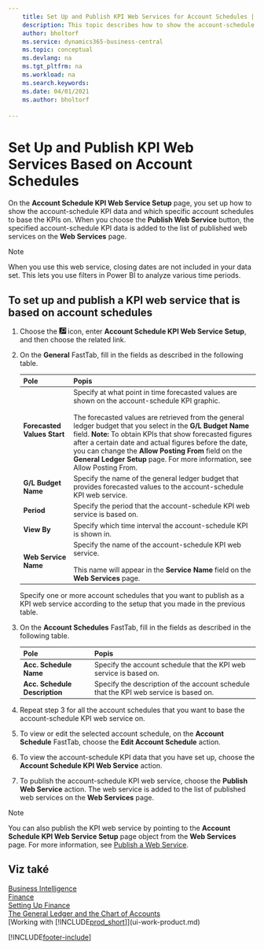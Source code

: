 ```yaml
---
    title: Set Up and Publish KPI Web Services for Account Schedules | Microsoft Docs
    description: This topic describes how to show the account-schedule KPI data based on specific account schedules.
    author: bholtorf
    ms.service: dynamics365-business-central
    ms.topic: conceptual
    ms.devlang: na
    ms.tgt_pltfrm: na
    ms.workload: na
    ms.search.keywords:
    ms.date: 04/01/2021
    ms.author: bholtorf

---
```

# Set Up and Publish KPI Web Services Based on Account Schedules
On the **Account Schedule KPI Web Service Setup** page, you set up how to show the account-schedule KPI data and which specific account schedules to base the KPIs on. When you choose the **Publish Web Service** button, the specified account-schedule KPI data is added to the list of published web services on the **Web Services** page.

> [!NOTE]
> When you use this web service, closing dates are not included in your data set. This lets you use filters in Power BI to analyze various time periods.

## To set up and publish a KPI web service that is based on account schedules
1. Choose the ![Lightbulb that opens the Tell Me feature](media/ui-search/search_small.png "Tell me what you want to do") icon, enter **Account Schedule KPI Web Service Setup**, and then choose the related link.
2. On the **General** FastTab, fill in the fields as described in the following table.

   | Pole | Popis |
   |---------------------------------|---------------------------------------|  
   | **Forecasted Values Start** | Specify at what point in time forecasted values are shown on the account-schedule KPI graphic.<br /><br /> The forecasted values are retrieved from the general ledger budget that you select in the **G/L Budget Name** field. **Note:**  To obtain KPIs that show forecasted figures after a certain date and actual figures before the date, you can change the **Allow Posting From** field on the **General Ledger Setup** page. For more information, see Allow Posting From. |
   | **G/L Budget Name** | Specify the name of the general ledger budget that provides forecasted values to the account-schedule KPI web service. |
   | **Period** | Specify the period that the account-schedule KPI web service is based on. |
   | **View By** | Specify which time interval the account-schedule KPI is shown in. |
   | **Web Service Name** | Specify the name of the account-schedule KPI web service.<br /><br /> This name will appear in the **Service Name** field on the **Web Services** page. |

   Specify one or more account schedules that you want to publish as a KPI web service according to the setup that you made in the previous table.

3. On the **Account Schedules** FastTab, fill in the fields as described in the following table.

   | Pole | Popis |
   |---------------------------------|---------------------------------------|  
   | **Acc. Schedule Name** | Specify the account schedule that the KPI web service is based on. |
   | **Acc. Schedule Description** | Specify the description of the account schedule that the KPI web service is based on. |

4. Repeat step 3 for all the account schedules that you want to base the account-schedule KPI web service on.
5. To view or edit the selected account schedule, on the **Account Schedule** FastTab, choose the **Edit Account Schedule** action.
6. To view the account-schedule KPI data that you have set up, choose the **Account Schedule KPI Web Service** action.
7. To publish the account-schedule KPI web service, choose the **Publish Web Service** action. The web service is added to the list of published web services on the **Web Services** page.

> [!NOTE]  
> You can also publish the KPI web service by pointing to the **Account Schedule KPI Web Service Setup** page object from the **Web Services** page. For more information, see [Publish a Web Service](across-how-publish-web-service.md).

## Viz také
[Business Intelligence](bi.md)  
[Finance](finance.md)  
[Setting Up Finance](finance-setup-finance.md)  
[The General Ledger and the Chart of Accounts](finance-general-ledger.md)  
[Working with [!INCLUDE[prod_short](includes/prod_short.md)]](ui-work-product.md)


[!INCLUDE[footer-include](includes/footer-banner.md)]
